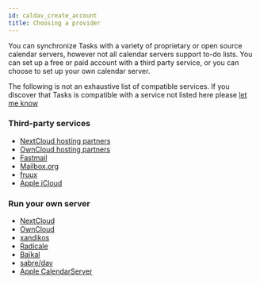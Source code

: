 ```yaml
---
id: caldav_create_account
title: Choosing a provider
---
```


You can synchronize Tasks with a variety of proprietary or open source calendar servers, however not all calendar servers support to-do lists. You can set up a free or paid account with a third party service, or you can choose to set up your own calendar server. 

The following is not an exhaustive list of compatible services. If you discover that Tasks is compatible with a service not listed here please [let me know](mailto:support@tasks.org)

### Third-party services

* [NextCloud hosting partners](https://nextcloud.com/providers/)
* [OwnCloud hosting partners](https://owncloud.org/hosting-partners/)
* [Fastmail](https://fastmail.com)
* [Mailbox.org](https://mailbox.org)
* [fruux](https://fruux.com/)
* [Apple iCloud](caldav_icloud.md)

### Run your own server
* [NextCloud](https://nextcloud.com)
* [OwnCloud](https://owncloud.org)
* [xandikos](https://xandikos.org/)
* [Radicale](https://radicale.org)
* [Baïkal](http://sabre.io/baikal/)
* [sabre/dav](http://sabre.io/)
* [Apple CalendarServer](https://www.calendarserver.org/)
